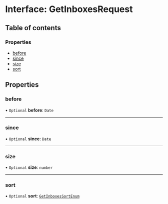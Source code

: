 # Interface: GetInboxesRequest

## Table of contents

### Properties

- [before](GetInboxesRequest.md#before)
- [since](GetInboxesRequest.md#since)
- [size](GetInboxesRequest.md#size)
- [sort](GetInboxesRequest.md#sort)

## Properties

### before

• `Optional` **before**: `Date`

___

### since

• `Optional` **since**: `Date`

___

### size

• `Optional` **size**: `number`

___

### sort

• `Optional` **sort**: [`GetInboxesSortEnum`](../enums/GetInboxesSortEnum.md)
